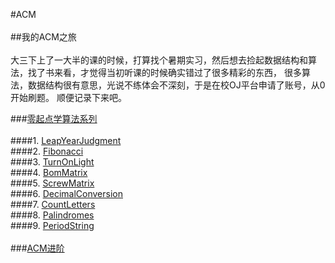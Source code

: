 ﻿#ACM<br><br>
##我的ACM之旅<br><br>
大三下上了一大半的课的时候，打算找个暑期实习，然后想去捡起数据结构和算法，找了书来看，才觉得当初听课的时候确实错过了很多精彩的东西，
很多算法，数据结构很有意思，光说不练体会不深刻，于是在校OJ平台申请了账号，从0开始刷题。
顺便记录下来吧。

###[零起点学算法系列](https://github.com/xlm7/ACM/tree/master/begin)<br><br>
####1. [LeapYearJudgment](https://github.com/xlm7/ACM/tree/master/begin/LeapYearJudgment)<br>
####2. [Fibonacci](https://github.com/xlm7/ACM/tree/master/begin/Fibonacci)<br>
####3. [TurnOnLight](https://github.com/xlm7/ACM/tree/master/begin/TurnOnLight)<br>
####4. [BomMatrix](https://github.com/xlm7/ACM/tree/master/begin/BomMatrix)<br>
####5. [ScrewMatrix](https://github.com/xlm7/ACM/tree/master/begin/ScrewMatrix)<br>
####6. [DecimalConversion](https://github.com/xlm7/ACM/tree/master/begin/DecimalConversion)<br>
####7. [CountLetters](https://github.com/xlm7/ACM/tree/master/begin/CountLetters)<br>
####8. [Palindromes](https://github.com/xlm7/ACM/tree/master/begin/Palindromes)<br>
####9. [PeriodString](https://github.com/xlm7/ACM/tree/master/begin/PeriodString)<br><br>
###[ACM进阶](https://github.com/xlm7/ACM/tree/master/advance)<br><br>
